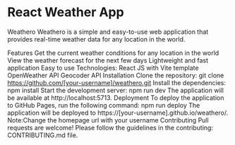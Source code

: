 # React Weather App  
Weathero
Weathero is a simple and easy-to-use web application that provides real-time weather data for any location in the world.

Features
Get the current weather conditions for any location in the world
View the weather forecast for the next few days
Lightweight and fast application
Easy to use
Technologies:
  React JS with Vite template
  OpenWeather API
  Geocoder API
Installation
Clone the repository:
  git clone https://github.com/[your-username]/weathero.git
Install the dependencies:
  npm install
Start the development server:
  npm run dev
  The application will be available at http://localhost:5713.
Deployment
  To deploy the application to GitHub Pages, run the following command:
  npm run deploy
  The application will be deployed to https://[your-username].github.io/weathero/.
  Note:Change the homepage url with your username
Contributing
Pull requests are welcome! Please follow the guidelines in the contributing: CONTRIBUTING.md file.

